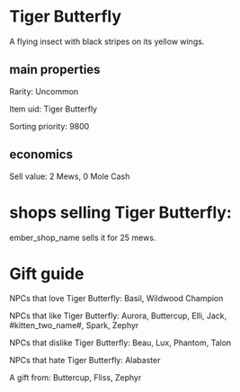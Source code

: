 # Tiger Butterfly

A flying insect with black stripes on its yellow wings.

## main properties

Rarity: Uncommon

Item uid: Tiger Butterfly

Sorting priority: 9800

## economics

Sell value: 2 Mews, 0 Mole Cash

# shops selling Tiger Butterfly:

ember_shop_name sells it for 25 mews.

# Gift guide

NPCs that love Tiger Butterfly: Basil, Wildwood Champion

NPCs that like Tiger Butterfly: Aurora, Buttercup, Elli, Jack, #kitten_two_name#, Spark, Zephyr

NPCs that dislike Tiger Butterfly: Beau, Lux, Phantom, Talon

NPCs that hate Tiger Butterfly: Alabaster

A gift from: Buttercup, Fliss, Zephyr